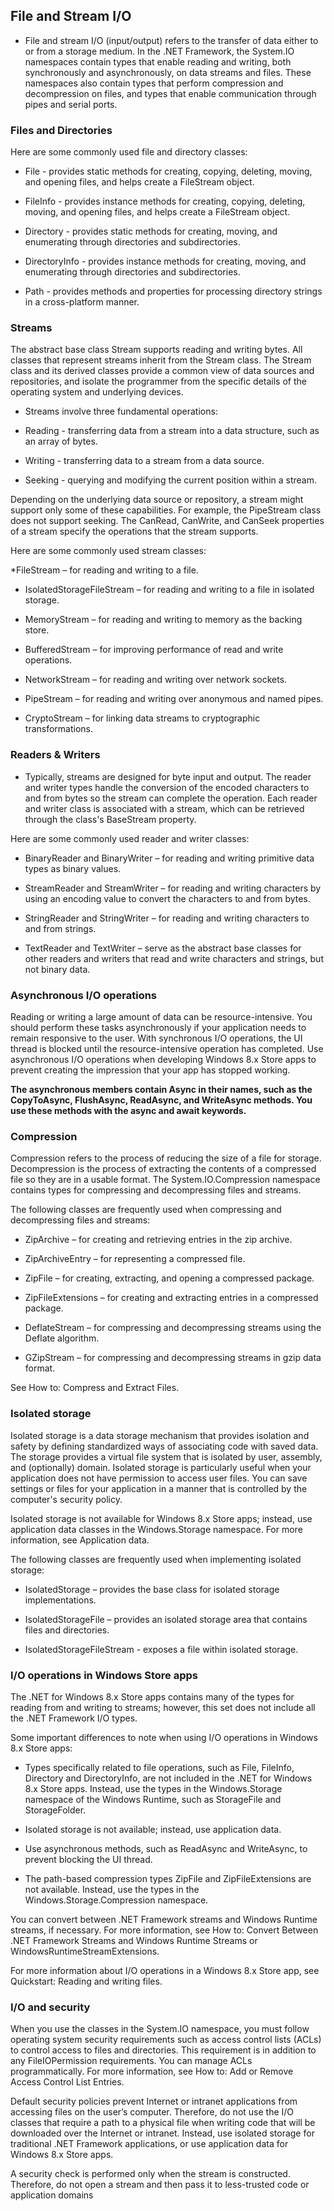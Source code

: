 ## File and Stream I/O
- File and stream I/O (input/output) refers to the transfer of data either to or from a storage medium. 
In the .NET Framework, the System.IO namespaces contain types that enable reading and writing, 
both synchronously and asynchronously, on data streams and files. 
These namespaces also contain types that perform compression and decompression on files, and types that enable communication through pipes and serial ports.
### Files and Directories
 Here are some commonly used file and directory classes:

* File - provides static methods for creating, copying, deleting, moving, and opening files, and helps create a FileStream object.

* FileInfo - provides instance methods for creating, copying, deleting, moving, and opening files, and helps create a FileStream object.

* Directory - provides static methods for creating, moving, and enumerating through directories and subdirectories.

* DirectoryInfo - provides instance methods for creating, moving, and enumerating through directories and subdirectories.

* Path - provides methods and properties for processing directory strings in a cross-platform manner.

### Streams
 The abstract base class Stream supports reading and writing bytes. All classes that represent streams inherit from the Stream class. The Stream class and its derived classes provide a common view of data sources and repositories, and isolate the programmer from the specific details of the operating system and underlying devices.

* Streams involve three fundamental operations:

* Reading - transferring data from a stream into a data structure, such as an array of bytes.

* Writing - transferring data to a stream from a data source.

* Seeking - querying and modifying the current position within a stream.

Depending on the underlying data source or repository, a stream might support only some of these capabilities. For example, the PipeStream class does not support seeking. The CanRead, CanWrite, and CanSeek properties of a stream specify the operations that the stream supports.

Here are some commonly used stream classes:

*FileStream – for reading and writing to a file.

* IsolatedStorageFileStream – for reading and writing to a file in isolated storage.

* MemoryStream – for reading and writing to memory as the backing store.

* BufferedStream – for improving performance of read and write operations.

* NetworkStream – for reading and writing over network sockets.

* PipeStream – for reading and writing over anonymous and named pipes.

* CryptoStream – for linking data streams to cryptographic transformations.

### Readers & Writers
 - Typically, streams are designed for byte input and output. The reader and writer types handle the conversion of the encoded characters to and from bytes so the stream can complete the operation. Each reader and writer class is associated with a stream, which can be retrieved through the class's BaseStream property.

Here are some commonly used reader and writer classes:

* BinaryReader and BinaryWriter – for reading and writing primitive data types as binary values.

* StreamReader and StreamWriter – for reading and writing characters by using an encoding value to convert the characters to and from bytes.

* StringReader and StringWriter – for reading and writing characters to and from strings.

* TextReader and TextWriter – serve as the abstract base classes for other readers and writers that read and write characters and strings, but not binary data.

### Asynchronous I/O operations
Reading or writing a large amount of data can be resource-intensive. You should perform these tasks asynchronously if your application needs to remain responsive to the user. With synchronous I/O operations, the UI thread is blocked until the resource-intensive operation has completed. Use asynchronous I/O operations when developing Windows 8.x Store apps to prevent creating the impression that your app has stopped working.

**The asynchronous members contain Async in their names, such as the CopyToAsync, FlushAsync, ReadAsync, and WriteAsync methods. You use these methods with the async and await keywords.**

### Compression
Compression refers to the process of reducing the size of a file for storage. Decompression is the process of extracting the contents of a compressed file so they are in a usable format. The System.IO.Compression namespace contains types for compressing and decompressing files and streams.

The following classes are frequently used when compressing and decompressing files and streams:

* ZipArchive – for creating and retrieving entries in the zip archive.

* ZipArchiveEntry – for representing a compressed file.

* ZipFile – for creating, extracting, and opening a compressed package.

* ZipFileExtensions – for creating and extracting entries in a compressed package.

* DeflateStream – for compressing and decompressing streams using the Deflate algorithm.

* GZipStream – for compressing and decompressing streams in gzip data format.

See How to: Compress and Extract Files.

### Isolated storage
Isolated storage is a data storage mechanism that provides isolation and safety by defining standardized ways of associating code with saved data. The storage provides a virtual file system that is isolated by user, assembly, and (optionally) domain. Isolated storage is particularly useful when your application does not have permission to access user files. You can save settings or files for your application in a manner that is controlled by the computer's security policy.

Isolated storage is not available for Windows 8.x Store apps; instead, use application data classes in the Windows.Storage namespace. For more information, see Application data.

The following classes are frequently used when implementing isolated storage:

* IsolatedStorage – provides the base class for isolated storage implementations.

* IsolatedStorageFile – provides an isolated storage area that contains files and directories.

* IsolatedStorageFileStream - exposes a file within isolated storage.


### I/O operations in Windows Store apps
The .NET for Windows 8.x Store apps contains many of the types for reading from and writing to streams; however, this set does not include all the .NET Framework I/O types.

Some important differences to note when using I/O operations in Windows 8.x Store apps:

* Types specifically related to file operations, such as File, FileInfo, Directory and DirectoryInfo, are not included in the .NET for Windows 8.x Store apps. Instead, use the types in the Windows.Storage namespace of the Windows Runtime, such as StorageFile and StorageFolder.

* Isolated storage is not available; instead, use application data.

* Use asynchronous methods, such as ReadAsync and WriteAsync, to prevent blocking the UI thread.

* The path-based compression types ZipFile and ZipFileExtensions are not available. Instead, use the types in the Windows.Storage.Compression namespace.

You can convert between .NET Framework streams and Windows Runtime streams, if necessary. For more information, see How to: Convert Between .NET Framework Streams and Windows Runtime Streams or WindowsRuntimeStreamExtensions.

For more information about I/O operations in a Windows 8.x Store app, see Quickstart: Reading and writing files.

### I/O and security
When you use the classes in the System.IO namespace, you must follow operating system security requirements such as access control lists (ACLs) to control access to files and directories. This requirement is in addition to any FileIOPermission requirements. You can manage ACLs programmatically. For more information, see How to: Add or Remove Access Control List Entries.

Default security policies prevent Internet or intranet applications from accessing files on the user’s computer. Therefore, do not use the I/O classes that require a path to a physical file when writing code that will be downloaded over the Internet or intranet. Instead, use isolated storage for traditional .NET Framework applications, or use application data for Windows 8.x Store apps.

A security check is performed only when the stream is constructed. Therefore, do not open a stream and then pass it to less-trusted code or application domains

